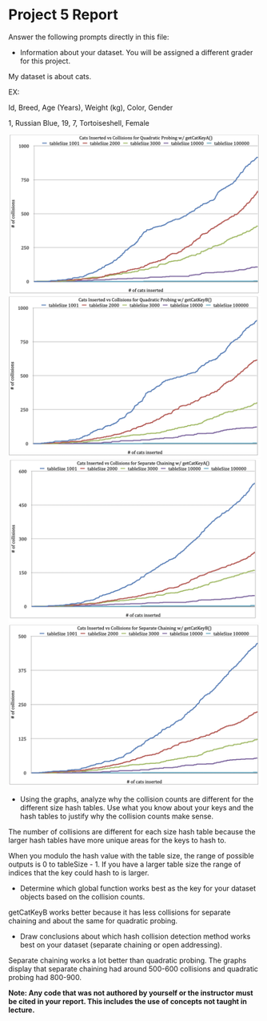 # Project 5 Report

Answer the following prompts directly in this file:
* Information about your dataset. You will be assigned a different grader for this project.

My dataset is about cats.

EX:

Id, Breed, Age (Years), Weight (kg), Color, Gender

1, Russian Blue, 19, 7, Tortoiseshell, Female


![quadratic_probing](graphs/qpa.png)
![quadratic_probing](graphs/qpb.png)
![separate_chaining](graphs/sca.png)
![separate_chaining](graphs/scb.png)



* Using the graphs, analyze why the collision counts are different for the different size hash tables. Use what you know about your keys and the hash tables to justify why the collision counts make sense.


The number of collisions are different for each size hash table because the larger hash tables have more unique areas for the keys to hash to.

When you modulo the hash value with the table size, the range of possible outputs is 0 to tableSize - 1. If you have a larger table size the range of indices that the key could hash to is larger. 



* Determine which global function works best as the key for your dataset objects based on the collision counts.

getCatKeyB works better because it has less collisions for separate chaining and about the same for quadratic probing.


* Draw conclusions about which hash collision detection method works best on your dataset (separate chaining or open addressing).

Separate chaining works a lot better than quadratic probing. The graphs display that separate chaining had around 500-600 collisions and quadratic probing had 800-900.

**Note: Any code that was not authored by yourself or the instructor must be cited in your report. This includes the use of concepts not taught in lecture.**